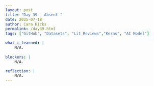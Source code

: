 ```yaml
---
layout: post
title: "Day 39 – Absent "
date: 2025-07-18
author: Cara Hicks
permalink: /day39.html
tags: ["GitHub", "Datasets", "Lit Reviews","Keras", "AI Model"]

what_i_learned: |
    N/A.
    
blockers: |
    N/A.

reflection: |
    N/A.
---
```

